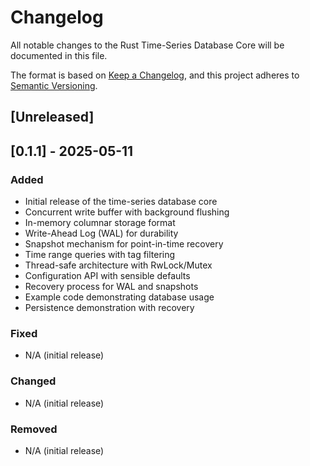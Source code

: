 # Changelog

All notable changes to the Rust Time-Series Database Core will be documented in this file.

The format is based on [Keep a Changelog](https://keepachangelog.com/en/1.0.0/),
and this project adheres to [Semantic Versioning](https://semver.org/spec/v2.0.0.html).

## [Unreleased]

## [0.1.1] - 2025-05-11

### Added
- Initial release of the time-series database core
- Concurrent write buffer with background flushing
- In-memory columnar storage format
- Write-Ahead Log (WAL) for durability
- Snapshot mechanism for point-in-time recovery
- Time range queries with tag filtering
- Thread-safe architecture with RwLock/Mutex
- Configuration API with sensible defaults
- Recovery process for WAL and snapshots
- Example code demonstrating database usage
- Persistence demonstration with recovery

### Fixed
- N/A (initial release)

### Changed
- N/A (initial release)

### Removed
- N/A (initial release) 